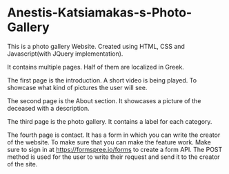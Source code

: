 # Anestis-Katsiamakas-s-Photo-Gallery


This is a photo gallery Website. Created using HTML, CSS and Javascript(with JQuery implementation).

It contains multiple pages. Half of them are localized in Greek.

The first page is the introduction. A short video is being played. To showcase what kind of pictures the user will see.

The second page is the About section. It showcases a picture of the deceased with a description.

The third page is the photo gallery. It contains a label for each category. 

The fourth page is contact. It has a form in which you can write the creator of the website. To make sure that you can make the feature work. Make sure to sign in at https://formspree.io/forms to create a form API. The POST method is used for the user to write their request and send it to the creator of the site.
